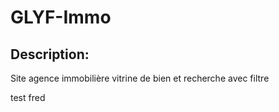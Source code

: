 # GLYF-Immo
## Description:
Site agence immobilière vitrine de bien et recherche avec filtre

test fred